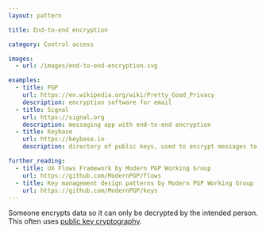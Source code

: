 ```yaml
---
layout: pattern

title: End-to-end encryption

category: Control access

images:
  - url: /images/end-to-end-encryption.svg

examples:
  - title: PGP
    url: https://en.wikipedia.org/wiki/Pretty_Good_Privacy
    description: encryption software for email
  - title: Signal
    url: https://signal.org
    description: messaging app with end-to-end encryption
  - title: Keybase
    url: https://keybase.io
    description: directory of public keys, used to encrypt messages to specific people

further_reading:
  - title: UX Flows Framework by Modern PGP Working Group
    url: https://github.com/ModernPGP/flows
  - title: Key management design patterns by Modern PGP Working Group
    url: https://github.com/ModernPGP/keys
---
```


Someone encrypts data so it can only be decrypted by the intended person. This often uses [public key cryptography](https://en.wikipedia.org/wiki/Public-key_cryptography).
